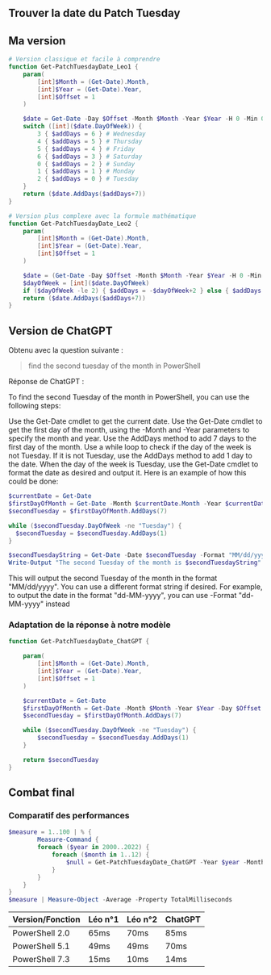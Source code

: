 ## Trouver la date du Patch Tuesday

## Ma version

```powershell
# Version classique et facile à comprendre
function Get-PatchTuesdayDate_Leo1 {
    param(
        [int]$Month = (Get-Date).Month,
        [int]$Year = (Get-Date).Year,
        [int]$Offset = 1
    )

    $date = Get-Date -Day $Offset -Month $Month -Year $Year -H 0 -Min 0 -Sec 0
    switch ([int]($date.DayOfWeek)) {
        3 { $addDays = 6 } # Wednesday
        4 { $addDays = 5 } # Thursday
        5 { $addDays = 4 } # Friday
        6 { $addDays = 3 } # Saturday
        0 { $addDays = 2 } # Sunday
        1 { $addDays = 1 } # Monday
        2 { $addDays = 0 } # Tuesday
    }
    return ($date.AddDays($addDays+7))
}

# Version plus complexe avec la formule mathématique
function Get-PatchTuesdayDate_Leo2 {
    param(
        [int]$Month = (Get-Date).Month,
        [int]$Year = (Get-Date).Year,
        [int]$Offset = 1
    )

    $date = (Get-Date -Day $Offset -Month $Month -Year $Year -H 0 -Min 0 -Sec 0)
    $dayOfWeek = [int]($date.DayOfWeek)
    if ($dayOfWeek -le 2) { $addDays = -$dayOfWeek+2 } else { $addDays = 7+(-$dayOfWeek+2) }
    return ($date.AddDays($addDays+7))
}
```

## Version de ChatGPT

Obtenu avec la question suivante :

> find the second tuesday of the month in PowerShell

Réponse de ChatGPT :

To find the second Tuesday of the month in PowerShell, you can use the following steps:

Use the Get-Date cmdlet to get the current date.
Use the Get-Date cmdlet to get the first day of the month, using the -Month and -Year parameters to specify the month and year.
Use the AddDays method to add 7 days to the first day of the month.
Use a while loop to check if the day of the week is not Tuesday. If it is not Tuesday, use the AddDays method to add 1 day to the date.
When the day of the week is Tuesday, use the Get-Date cmdlet to format the date as desired and output it.
Here is an example of how this could be done:

```powershell
$currentDate = Get-Date
$firstDayOfMonth = Get-Date -Month $currentDate.Month -Year $currentDate.Year -Day 1
$secondTuesday = $firstDayOfMonth.AddDays(7)

while ($secondTuesday.DayOfWeek -ne "Tuesday") {
  $secondTuesday = $secondTuesday.AddDays(1)
}

$secondTuesdayString = Get-Date -Date $secondTuesday -Format "MM/dd/yyyy"
Write-Output "The second Tuesday of the month is $secondTuesdayString"
```

This will output the second Tuesday of the month in the format "MM/dd/yyyy". You can use a different format string if desired. For example, to output the date in the format "dd-MM-yyyy", you can use -Format "dd-MM-yyyy" instead

### Adaptation de la réponse à notre modèle

```powershell
function Get-PatchTuesdayDate_ChatGPT {

    param(
        [int]$Month = (Get-Date).Month,
        [int]$Year = (Get-Date).Year,
        [int]$Offset = 1
    )

    $currentDate = Get-Date
    $firstDayOfMonth = Get-Date -Month $Month -Year $Year -Day $Offset -H 0 -Min 0 -Sec 0
    $secondTuesday = $firstDayOfMonth.AddDays(7)

    while ($secondTuesday.DayOfWeek -ne "Tuesday") {
        $secondTuesday = $secondTuesday.AddDays(1)
    }

    return $secondTuesday
}
```

## Combat final

### Comparatif des performances

```powershell
$measure = 1..100 | % {
        Measure-Command {
        foreach ($year in 2000..2022) {
            foreach ($month in 1..12) {
                $null = Get-PatchTuesdayDate_ChatGPT -Year $year -Month $month
            }
        }
    }
}
$measure | Measure-Object -Average -Property TotalMilliseconds
```

Version/Fonction | Léo n°1 | Léo n°2 | ChatGPT
---------------- | ------- | ------- | -------
PowerShell 2.0   | 65ms    | 70ms    | 85ms
PowerShell 5.1   | 49ms    | 49ms    | 70ms
PowerShell 7.3   | 15ms    | 10ms    | 14ms
